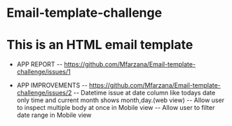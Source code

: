 # Email-template-challenge
# This is an HTML email template

- APP REPORT
  -- https://github.com/Mfarzana/Email-template-challenge/issues/1

- APP IMPROVEMENTS
  -- https://github.com/Mfarzana/Email-template-challenge/issues/2
  -- Datetime issue at date column like todays date only time and current month shows month,day.(web view) 
  -- Allow user to inspect multiple body at once in Mobile view
  -- Allow user to filter date range in Mobile view

